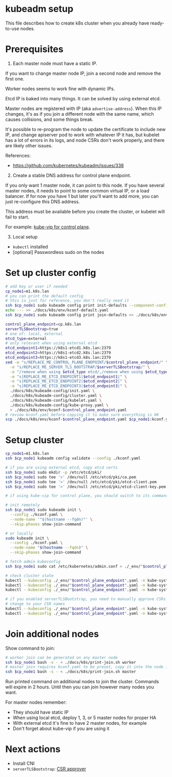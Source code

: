 
# kubeadm setup

This file describes how to create k8s cluster when you already have ready-to-use nodes.

# Prerequisites

1. Each master node must have a static IP.

If you want to change master node IP, join a second node and remove the first one.

Worker nodes seems to work fine with dynamic IPs.

Etcd IP is baked into many things. It can be solved by using external etcd.

Master nodes are registered with IP (aka `advertise-address`).
When this IP changes, it's as if you join a different node with the same name,
which causes collisions, and some things break.

It's possible to re-program the node to update the certificate to include new IP,
and change apiserver pod to work with whatever IP it has,
but kubelet has a lot of errors in its logs, and node CSRs don't work properly,
and there are likely other issues.

References:
- https://github.com/kubernetes/kubeadm/issues/338

2. Create a stable DNS address for control plane endpoint.

If you only want 1 master node, it can point to this node.
If you have several master nodes, it needs to point to some common virtual IP, or a load balancer.
If for now you have 1 but later you'll want to add more, you can just re-configure this DNS address.

This address must be available before you create the cluster, or kubelet will fail to start.

For example: [kube-vip for control plane](../../network/kube-vip-control-plane/readme.md).

3. Local setup

- `kubectl` installed
- [optional] Passwordless sudo on the nodes

# Set up cluster config

```bash
# add key or user if needed
cp_node1=m1.k8s.lan
# you can print the default config
# this is just for reference, you don't really need it
ssh $cp_node1 sudo kubeadm config print init-defaults --component-configs KubeletConfiguration,KubeProxyConfiguration > ./docs/k8s/env/kconf-default.yaml
echo --- >> ./docs/k8s/env/kconf-default.yaml
ssh $cp_node1 sudo kubeadm config print join-defaults >> ./docs/k8s/env/kconf-default.yaml

control_plane_endpoint=cp.k8s.lan
serverTLSBootstrap=true
# one of: local, external
etcd_type=external
# only relevant when using external etcd
etcd_endpoint1=https://k8s1-etcd1.k8s.lan:2379
etcd_endpoint2=https://k8s1-etcd2.k8s.lan:2379
etcd_endpoint3=https://k8s1-etcd3.k8s.lan:2379
sed -e "s/REPLACE_ME_CONTROL_PLANE_ENDPOINT/$control_plane_endpoint/" \
  -e "s/REPLACE_ME_SERVER_TLS_BOOTSTRAP/$serverTLSBootstrap/" \
  -e "/remove when using $etcd_type etcd/,/remove when using $etcd_type etcd/d" \
  -e "s|REPLACE_ME_ETCD_ENDPOINT1|$etcd_endpoint1|" \
  -e "s|REPLACE_ME_ETCD_ENDPOINT2|$etcd_endpoint2|" \
  -e "s|REPLACE_ME_ETCD_ENDPOINT3|$etcd_endpoint3|" \
  ./docs/k8s/kubeadm-config/init.yaml \
  ./docs/k8s/kubeadm-config/cluster.yaml \
  ./docs/k8s/kubeadm-config/kubelet.yaml \
  ./docs/k8s/kubeadm-config/kube-proxy.yaml \
  > ./docs/k8s/env/kconf-$control_plane_endpoint.yaml
# review kconf.yaml before copying it to make sure everything is OK
scp ./docs/k8s/env/kconf-$control_plane_endpoint.yaml $cp_node1:kconf.yaml
```

# Setup cluster

```bash
cp_node1=m1.k8s.lan
ssh $cp_node1 kubeadm config validate --config ./kconf.yaml

# if you are using external etcd, copy etcd certs
ssh $cp_node1 sudo mkdir -p /etc/etcd/pki/
ssh $cp_node1 sudo tee '>' /dev/null /etc/etcd/pki/ca.pem              < ./docs/k8s/etcd/env/ca.pem
ssh $cp_node1 sudo tee '>' /dev/null /etc/etcd/pki/etcd-client.pem     < ./docs/k8s/etcd/env/etcd-client.pem
ssh $cp_node1 sudo tee '>' /dev/null /etc/etcd/pki/etcd-client-key.pem < ./docs/k8s/etcd/env/etcd-client-key.pem

# if using kube-vip for control plane, you should switch to its commands at this point

# init remotely
ssh $cp_node1 sudo kubeadm init \
  --config ./kconf.yaml \
  --node-name '"$(hostname --fqdn)"' \
  --skip-phases show-join-command

# or locally
sudo kubeadm init \
  --config ./kconf.yaml \
  --node-name "$(hostname --fqdn)" \
  --skip-phases show-join-command

# fetch admin kubeconfig
ssh $cp_node1 sudo cat /etc/kubernetes/admin.conf > ./_env/"$control_plane_endpoint".yaml

# check cluster state
kubectl --kubeconfig ./_env/"$control_plane_endpoint".yaml -n kube-system get node -o wide
kubectl --kubeconfig ./_env/"$control_plane_endpoint".yaml -n kube-system get pod -A -o wide
kubectl --kubeconfig ./_env/"$control_plane_endpoint".yaml -n kube-system get csr

# if you enabled serverTLSBootstrap, you need to manually approve CSRs
# change to your CSR names
kubectl --kubeconfig ./_env/"$control_plane_endpoint".yaml -n kube-system certificate approve csr-8dhw5 csr-wp6k6 csr-wqd9s csr-zjn49
kubectl --kubeconfig ./_env/"$control_plane_endpoint".yaml -n kube-system logs -l component=kube-apiserver
```

# Join additional nodes

Show command to join:

```bash
# worker join can be generated on any master node
ssh $cp_node1 bash -s - < ./docs/k8s/print-join.sh worker
# master join requires kconf.yaml to be preset, copy it into the node if needed
ssh $cp_node1 bash -s - < ./docs/k8s/print-join.sh master
```

Run printed command on additional nodes to join the cluster.
Commands will expire in 2 hours. Until then you can join however many nodes you want.

For master nodes remember:
- They should have static IP
- When using local etcd, deploy 1, 3, or 5 master nodes for proper HA
- With external etcd it's fine to have 2 master nodes, for example
- Don't forget about kube-vip if you are using it

# Next actions

- Install CNI
- `serverTLSBootstrap`: [CSR approver](../../metrics/kubelet-csr-approver/readme.md)
